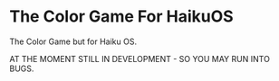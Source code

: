 # The Color Game For HaikuOS
The Color Game but for Haiku OS.

AT THE MOMENT STILL IN DEVELOPMENT - SO YOU MAY RUN INTO BUGS. 
